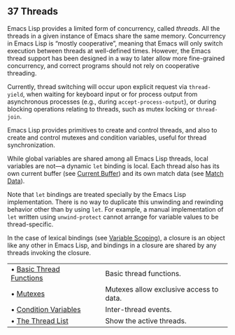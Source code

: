 

## 37 Threads

Emacs Lisp provides a limited form of concurrency, called *threads*. All the threads in a given instance of Emacs share the same memory. Concurrency in Emacs Lisp is “mostly cooperative”, meaning that Emacs will only switch execution between threads at well-defined times. However, the Emacs thread support has been designed in a way to later allow more fine-grained concurrency, and correct programs should not rely on cooperative threading.

Currently, thread switching will occur upon explicit request via `thread-yield`, when waiting for keyboard input or for process output from asynchronous processes (e.g., during `accept-process-output`), or during blocking operations relating to threads, such as mutex locking or `thread-join`.

Emacs Lisp provides primitives to create and control threads, and also to create and control mutexes and condition variables, useful for thread synchronization.

While global variables are shared among all Emacs Lisp threads, local variables are not—a dynamic `let` binding is local. Each thread also has its own current buffer (see [Current Buffer](Current-Buffer.html)) and its own match data (see [Match Data](Match-Data.html)).

Note that `let` bindings are treated specially by the Emacs Lisp implementation. There is no way to duplicate this unwinding and rewinding behavior other than by using `let`. For example, a manual implementation of `let` written using `unwind-protect` cannot arrange for variable values to be thread-specific.

In the case of lexical bindings (see [Variable Scoping](Variable-Scoping.html)), a closure is an object like any other in Emacs Lisp, and bindings in a closure are shared by any threads invoking the closure.

|                                                         |    |                                         |
| :------------------------------------------------------ | -- | :-------------------------------------- |
| • [Basic Thread Functions](Basic-Thread-Functions.html) |    | Basic thread functions.                 |
| • [Mutexes](Mutexes.html)                               |    | Mutexes allow exclusive access to data. |
| • [Condition Variables](Condition-Variables.html)       |    | Inter-thread events.                    |
| • [The Thread List](The-Thread-List.html)               |    | Show the active threads.                |
